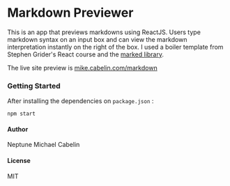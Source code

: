 # Markdown Previewer
This is an app that previews markdowns using ReactJS. Users type markdown syntax on an input box and can view the markdown interpretation instantly on the right of the box. I used a boiler template from Stephen Grider's React course and the [marked library](https://cdnjs.com/libraries/marked).

The live site preview is [mike.cabelin.com/markdown](https://mike.cabelin.com/markdown)

### Getting Started
After installing the dependencies on `package.json` :
```
npm start
```
#### Author
Neptune Michael Cabelin

#### License
MIT
